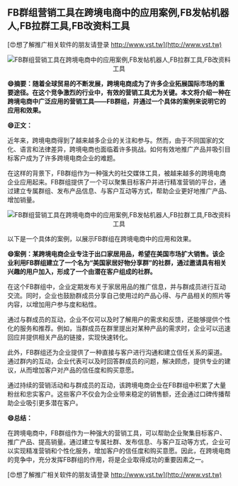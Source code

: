 ## **FB群组营销工具在跨境电商中的应用案例,FB发帖机器人,FB拉群工具,FB改资料工具**

[😍想了解推广相关软件的朋友请登录 http://www.vst.tw](http://www.vst.tw)

 <center><img src="https://vst.tw/MP4/tuiguang/png/2.png" alt="FB群组营销工具在跨境电商中的应用案例,FB发帖机器人,FB拉群工具,FB改资料工具"></center>

**😄摘要：随着全球贸易的不断发展，跨境电商成为了许多企业拓展国际市场的重要途径。在这个竞争激烈的行业中，有效的营销工具尤为关键。本文将介绍一种在跨境电商中广泛应用的营销工具——FB群组，并通过一个具体的案例来说明它的应用和效果。**

**😄正文：**

近年来，跨境电商得到了越来越多企业的关注和参与。然而，由于不同国家的文化、语言和法律差异，跨境电商也面临着许多挑战。如何有效地推广产品并吸引目标客户成为了许多跨境电商企业的难题。

在这样的背景下，FB群组作为一种强大的社交媒体工具，被越来越多的跨境电商企业应用起来。FB群组提供了一个可以聚集目标客户并进行精准营销的平台，通过建立专属群组、发布产品信息、与客户互动等方式，帮助企业更好地推广产品、增加销量。

 <center><img src="https://vst.tw/MP4/tuiguang/png/3.png" alt="FB群组营销工具在跨境电商中的应用案例,FB发帖机器人,FB拉群工具,FB改资料工具"></center>

以下是一个具体的案例，以展示FB群组在跨境电商中的应用和效果。

**😄案例：某跨境电商企业专注于出口家居用品，希望在美国市场扩大销售。该企业利用FB群组建立了一个名为“美国家居好物分享群”的社群，通过邀请具有相关兴趣的用户加入，形成了一个由潜在客户组成的社群。**

在这个FB群组中，企业定期发布关于家居用品的推广信息，并与群成员进行互动交流。同时，企业也鼓励群成员分享自己使用过的产品心得、与产品相关的照片等内容，以增加用户参与度和粘性。

通过与群成员的互动，企业不仅可以及时了解用户的需求和反馈，还能够提供个性化的服务和推荐。例如，当群成员在群里提出对某种产品的需求时，企业可以迅速回应并提供相关产品的链接，实现快速转化。

此外，FB群组还为企业提供了一种直接与客户进行沟通和建立信任关系的渠道。通过群内的互动，企业代表可以及时回答群成员的问题，解决顾虑，提供专业的建议，从而增加客户对产品的信任度和购买意愿。

通过持续的营销活动和与群成员的互动，该跨境电商企业在FB群组中积累了大量粉丝和忠实客户。这些客户不仅会为企业带来稳定的销售额，还会通过口碑传播帮助企业吸引更多潜在客户。

**😄总结：**

在跨境电商中，FB群组作为一种强大的营销工具，可以帮助企业聚集目标客户、推广产品、提高销量。通过建立专属社群、发布信息、与客户互动等方式，企业可以实现精准营销和个性化服务，增加客户的信任度和购买意愿。因此，在跨境电商的竞争中，充分发挥FB群组的作用，将是企业取得成功的重要因素之一。

[😍想了解推广相关软件的朋友请登录 http://www.vst.tw](http://www.vst.tw)



